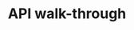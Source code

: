 ---
layout: doc-redirect-to-confluence
title: "API walk-through"
permalink: /docs/walkthrough.html
href: https://softinstigate.atlassian.net/wiki/x/GICM
---